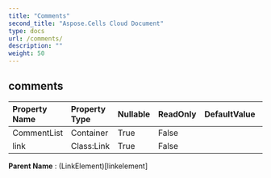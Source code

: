 ```yaml
---
title: "Comments"
second_title: "Aspose.Cells Cloud Document"
type: docs
url: /comments/
description: ""
weight: 50
---
```


## **comments**

 

| Property Name | Property Type | Nullable |  ReadOnly | DefaultValue | Description | 
| :- | :- | :- |:- |  :- | :- |
| CommentList | Container | True |  False |  |  |  
| link | Class:Link | True |  False |  |  |  

**Parent Name** : (LinkElement)[linkelement]

